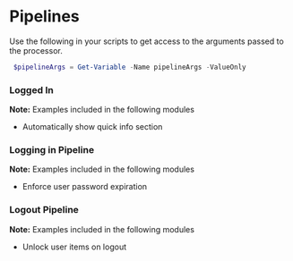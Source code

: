 # Pipelines

Use the following in your scripts to get access to the arguments passed to the processor.

```powershell
 $pipelineArgs = Get-Variable -Name pipelineArgs -ValueOnly 
 ```

### Logged In

**Note:** Examples included in the following modules
* Automatically show quick info section

### Logging in Pipeline

**Note:** Examples included in the following modules
* Enforce user password expiration

### Logout Pipeline

**Note:** Examples included in the following modules
* Unlock user items on logout